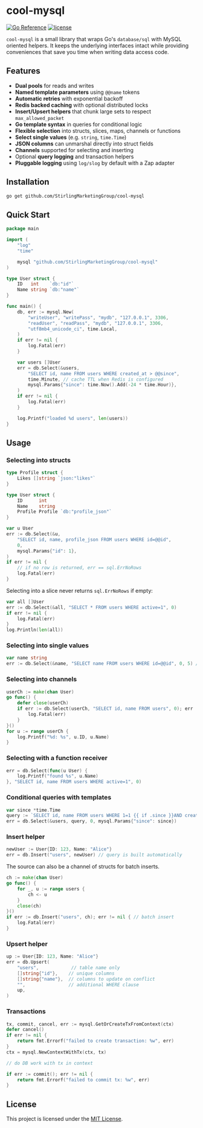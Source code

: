 # cool-mysql

[![Go Reference](https://pkg.go.dev/badge/github.com/StirlingMarketingGroup/cool-mysql.svg)](https://pkg.go.dev/github.com/StirlingMarketingGroup/cool-mysql)
[![license](https://img.shields.io/badge/license-MIT-red.svg)](LICENSE)

`cool-mysql` is a small library that wraps Go's `database/sql` with MySQL oriented helpers. It keeps the underlying interfaces intact while providing conveniences that save you time when writing data access code.

## Features

- **Dual pools** for reads and writes
- **Named template parameters** using `@@name` tokens
- **Automatic retries** with exponential backoff
- **Redis backed caching** with optional distributed locks
- **Insert/Upsert helpers** that chunk large sets to respect `max_allowed_packet`
- **Go template syntax** in queries for conditional logic
- **Flexible selection** into structs, slices, maps, channels or functions
- **Select single values** (e.g. `string`, `time.Time`)
- **JSON columns** can unmarshal directly into struct fields
- **Channels** supported for selecting and inserting
- Optional **query logging** and transaction helpers
- **Pluggable logging** using `log/slog` by default with a Zap adapter

## Installation

```bash
go get github.com/StirlingMarketingGroup/cool-mysql
```

## Quick Start

```go
package main

import (
    "log"
    "time"

    mysql "github.com/StirlingMarketingGroup/cool-mysql"
)

type User struct {
    ID   int    `db:"id"`
    Name string `db:"name"`
}

func main() {
    db, err := mysql.New(
        "writeUser", "writePass", "mydb", "127.0.0.1", 3306,
        "readUser", "readPass", "mydb", "127.0.0.1", 3306,
        "utf8mb4_unicode_ci", time.Local,
    )
    if err != nil {
        log.Fatal(err)
    }

    var users []User
    err = db.Select(&users,
        "SELECT id, name FROM users WHERE created_at > @@since",
        time.Minute, // cache TTL when Redis is configured
        mysql.Params{"since": time.Now().Add(-24 * time.Hour)},
    )
    if err != nil {
        log.Fatal(err)
    }

    log.Printf("loaded %d users", len(users))
}
```

## Usage

### Selecting into structs

```go
type Profile struct {
    Likes []string `json:"likes"`
}

type User struct {
    ID      int
    Name    string
    Profile Profile `db:"profile_json"`
}

var u User
err := db.Select(&u,
    "SELECT id, name, profile_json FROM users WHERE id=@@id",
    0,
    mysql.Params{"id": 1},
)
if err != nil {
    // if no row is returned, err == sql.ErrNoRows
    log.Fatal(err)
}
```

Selecting into a slice never returns `sql.ErrNoRows` if empty:

```go
var all []User
err := db.Select(&all, "SELECT * FROM users WHERE active=1", 0)
if err != nil {
    log.Fatal(err)
}
log.Println(len(all))
```

### Selecting into single values

```go
var name string
err := db.Select(&name, "SELECT name FROM users WHERE id=@@id", 0, 5) // single param value
```

### Selecting into channels

```go
userCh := make(chan User)
go func() {
    defer close(userCh)
    if err := db.Select(userCh, "SELECT id, name FROM users", 0); err != nil {
        log.Fatal(err)
    }
}()
for u := range userCh {
    log.Printf("%d: %s", u.ID, u.Name)
}
```

### Selecting with a function receiver

```go
err = db.Select(func(u User) {
    log.Printf("found %s", u.Name)
}, "SELECT id, name FROM users WHERE active=1", 0)
```

### Conditional queries with templates

```go
var since *time.Time
query := `SELECT id, name FROM users WHERE 1=1 {{ if .since }}AND created_at > @@since{{ end }}`
err = db.Select(&users, query, 0, mysql.Params{"since": since})
```

### Insert helper

```go
newUser := User{ID: 123, Name: "Alice"}
err = db.Insert("users", newUser) // query is built automatically
```

The source can also be a channel of structs for batch inserts.

```go
ch := make(chan User)
go func() {
    for _, u := range users {
        ch <- u
    }
    close(ch)
}()
if err := db.Insert("users", ch); err != nil { // batch insert
    log.Fatal(err)
}
```

### Upsert helper

```go
up := User{ID: 123, Name: "Alice"}
err = db.Upsert(
    "users",            // table name only
    []string{"id"},    // unique columns
    []string{"name"},  // columns to update on conflict
    "",                // additional WHERE clause
    up,
)
```

### Transactions

```go
tx, commit, cancel, err := mysql.GetOrCreateTxFromContext(ctx)
defer cancel()
if err != nil {
    return fmt.Errorf("failed to create transaction: %w", err)
}
ctx = mysql.NewContextWithTx(ctx, tx)

// do DB work with tx in context

if err := commit(); err != nil {
    return fmt.Errorf("failed to commit tx: %w", err)
}
```

## License

This project is licensed under the [MIT License](LICENSE).

